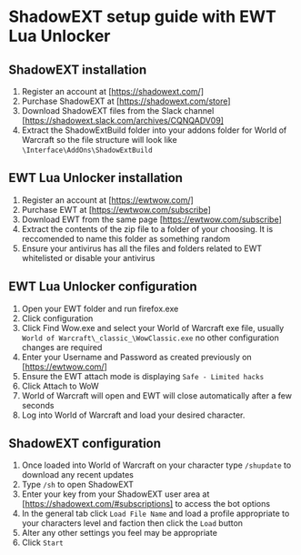 # ShadowEXT setup guide with EWT Lua Unlocker

## ShadowEXT installation

1. Register an account at [https://shadowext.com/]
1. Purchase ShadowEXT at [https://shadowext.com/store]
1. Download ShadowEXT files from the Slack channel [https://shadowext.slack.com/archives/CQNQADV09]
1. Extract the ShadowExtBuild folder into your addons folder for World of Warcraft so the file structure will look like `\Interface\AddOns\ShadowExtBuild`

## EWT Lua Unlocker installation

1. Register an account at [https://ewtwow.com/]
1. Purchase EWT at [https://ewtwow.com/subscribe]
1. Download EWT from the same page [https://ewtwow.com/subscribe]
1. Extract the contents of the zip file to a folder of your choosing. It is reccomended to name this folder as something random
1. Ensure your antivirus has all the files and folders related to EWT whitelisted or disable your antivirus 

## EWT Lua Unlocker configuration

1. Open your EWT folder and run firefox.exe
1. Click configuration
1. Click Find Wow.exe and select your World of Warcraft exe file, usually `World of Warcraft\_classic_\WowClassic.exe` no other configuration changes are required
1. Enter your Username and Password as created previously on [https://ewtwow.com/]
1. Ensure the EWT attach mode is displaying `Safe - Limited hacks`
1. Click Attach to WoW
1. World of Warcraft will open and EWT will close automatically after a few seconds
1. Log into World of Warcraft and load your desired character.

## ShadowEXT configuration

1. Once loaded into World of Warcraft on your character type `/shupdate` to download any recent updates
1. Type `/sh` to open ShadowEXT
1. Enter your key from your ShadowEXT user area at [https://shadowext.com/#subscriptions] to access the bot options
1. In the general tab click `Load File Name` and load a profile appropriate to your characters level and faction then click the `Load` button
1. Alter any other settings you feel may be appropriate
1. Click `Start`
